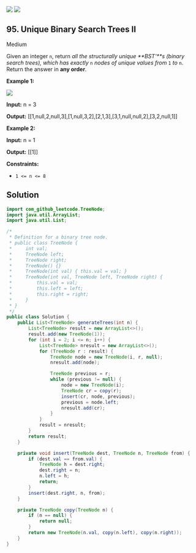[![](https://img.shields.io/github/stars/javadev/LeetCode-in-Java?label=Stars&style=flat-square)](https://github.com/javadev/LeetCode-in-Java)
[![](https://img.shields.io/github/forks/javadev/LeetCode-in-Java?label=Fork%20me%20on%20GitHub%20&style=flat-square)](https://github.com/javadev/LeetCode-in-Java/fork)

## 95\. Unique Binary Search Trees II

Medium

Given an integer `n`, return _all the structurally unique **BST'**s (binary search trees), which has exactly_ `n` _nodes of unique values from_ `1` _to_ `n`. Return the answer in **any order**.

**Example 1:**

![](https://assets.leetcode.com/uploads/2021/01/18/uniquebstn3.jpg)

**Input:** n = 3

**Output:** [[1,null,2,null,3],[1,null,3,2],[2,1,3],[3,1,null,null,2],[3,2,null,1]] 

**Example 2:**

**Input:** n = 1

**Output:** [[1]] 

**Constraints:**

*   `1 <= n <= 8`

## Solution

```java
import com_github_leetcode.TreeNode;
import java.util.ArrayList;
import java.util.List;

/*
 * Definition for a binary tree node.
 * public class TreeNode {
 *     int val;
 *     TreeNode left;
 *     TreeNode right;
 *     TreeNode() {}
 *     TreeNode(int val) { this.val = val; }
 *     TreeNode(int val, TreeNode left, TreeNode right) {
 *         this.val = val;
 *         this.left = left;
 *         this.right = right;
 *     }
 * }
 */
public class Solution {
    public List<TreeNode> generateTrees(int n) {
        List<TreeNode> result = new ArrayList<>();
        result.add(new TreeNode(1));
        for (int i = 2; i <= n; i++) {
            List<TreeNode> nresult = new ArrayList<>();
            for (TreeNode r : result) {
                TreeNode node = new TreeNode(i, r, null);
                nresult.add(node);

                TreeNode previous = r;
                while (previous != null) {
                    node = new TreeNode(i);
                    TreeNode cr = copy(r);
                    insert(cr, node, previous);
                    previous = node.left;
                    nresult.add(cr);
                }
            }
            result = nresult;
        }
        return result;
    }

    private void insert(TreeNode dest, TreeNode n, TreeNode from) {
        if (dest.val == from.val) {
            TreeNode h = dest.right;
            dest.right = n;
            n.left = h;
            return;
        }
        insert(dest.right, n, from);
    }

    private TreeNode copy(TreeNode n) {
        if (n == null) {
            return null;
        }
        return new TreeNode(n.val, copy(n.left), copy(n.right));
    }
}
```